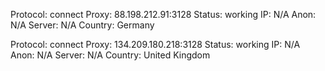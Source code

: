 Protocol: connect
Proxy: 88.198.212.91:3128
Status: working
IP: N/A
Anon: N/A
Server: N/A
Country: Germany

Protocol: connect
Proxy: 134.209.180.218:3128
Status: working
IP: N/A
Anon: N/A
Server: N/A
Country: United Kingdom

